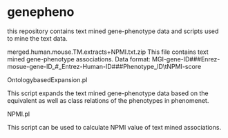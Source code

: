 # genepheno
this repository contains text mined gene-phenotype data and scripts used to mine the text data.

merged.human.mouse.TM.extracts+NPMI.txt.zip
This file contains text mined gene-phenotype associations.
Data format:
MGI-gene-ID###Enrez-mosue-gene-ID_#_Entrez-Human-ID###Phenotype_ID\tNPMI-score

OntologybasedExpansion.pl

This script expands the text mined gene-phenotype data based on the equivalent as well as class relations of the phenotypes in phenomenet.

NPMI.pl

This script can be used to calculate NPMI value of text mined associations.
  
